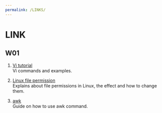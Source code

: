 ```yaml
---
permalink: /LINKS/
---
```


# LINK

## W01

1. [Vi tutorial](https://www.javatpoint.com/vi-editor)<br>
Vi commands and examples.

2. [Linux file permission](https://linuxize.com/post/understanding-linux-file-permissions/)<br>
Explains about file permissions in Linux, the effect and how to change them.

3. [awk](https://linuxize.com/post/awk-command)<br>
Guide on how to use awk command.


